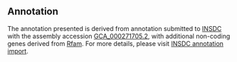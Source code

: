 

Annotation
----------

The annotation presented is derived from annotation submitted to
[INSDC](http://www.insdc.org) with the assembly accession
[GCA\_000271705.2](http://www.ebi.ac.uk/ena/data/view/GCA_000271705.2),
with additional non-coding genes derived from
[Rfam](http://rfam.xfam.org/). For more details, please visit [INSDC
annotation
import](http://ensemblgenomes.org/info/data/insdc_annotation).
